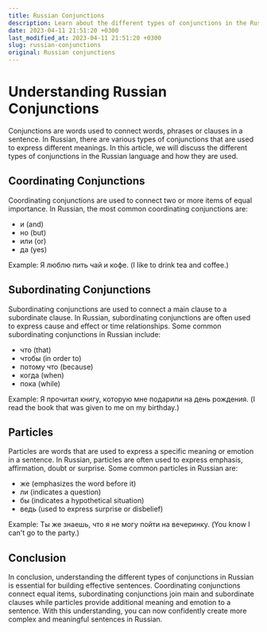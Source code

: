 ```yaml
---
title: Russian Conjunctions
description: Learn about the different types of conjunctions in the Russian language and how they are used.
date: 2023-04-11 21:51:20 +0300
last_modified_at: 2023-04-11 21:51:20 +0300
slug: russian-conjunctions
original: Russian conjunctions
---
```

# Understanding Russian Conjunctions

Conjunctions are words used to connect words, phrases or clauses in a sentence. In Russian, there are various types of conjunctions that are used to express different meanings. In this article, we will discuss the different types of conjunctions in the Russian language and how they are used.

## Coordinating Conjunctions

Coordinating conjunctions are used to connect two or more items of equal importance. In Russian, the most common coordinating conjunctions are:

- и (and)
- но (but)
- или (or)
- да (yes)

Example: Я люблю пить чай и кофе. (I like to drink tea and coffee.)

## Subordinating Conjunctions

Subordinating conjunctions are used to connect a main clause to a subordinate clause. In Russian, subordinating conjunctions are often used to express cause and effect or time relationships. Some common subordinating conjunctions in Russian include:

- что (that)
- чтобы (in order to)
- потому что (because)
- когда (when)
- пока (while)

Example: Я прочитал книгу, которую мне подарили на день рождения. (I read the book that was given to me on my birthday.)

## Particles

Particles are words that are used to express a specific meaning or emotion in a sentence. In Russian, particles are often used to express emphasis, affirmation, doubt or surprise. Some common particles in Russian are:

- же (emphasizes the word before it)
- ли (indicates a question)
- бы (indicates a hypothetical situation)
- ведь (used to express surprise or disbelief)

Example: Ты же знаешь, что я не могу пойти на вечеринку. (You know I can't go to the party.)

## Conclusion

In conclusion, understanding the different types of conjunctions in Russian is essential for building effective sentences. Coordinating conjunctions connect equal items, subordinating conjunctions join main and subordinate clauses while particles provide additional meaning and emotion to a sentence. With this understanding, you can now confidently create more complex and meaningful sentences in Russian.